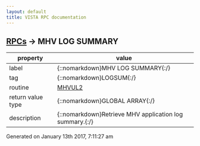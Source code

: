 ```yaml
---
layout: default
title: VISTA RPC documentation
---
```




## [RPCs](TableOfContent.md) &#8594; MHV LOG SUMMARY 

 property | value 
--- | --- 
 label | {::nomarkdown}MHV LOG SUMMARY{:/}
 tag | {::nomarkdown}LOGSUM{:/}
 routine | [MHVUL2](http://code.osehra.org/dox/Routine_MHVUL2_source.html)
 return value type | {::nomarkdown}GLOBAL ARRAY{:/}
 description | {::nomarkdown}Retrieve MHV application log summary.{:/}




 Generated on January 13th 2017, 7:11:27 am
